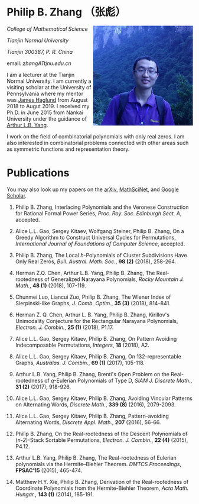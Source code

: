 # Philip B. Zhang （张彪）

<img align="right" height="270" src="pic.jpg"/>

_College of Mathematical Science_

_Tianjin Normal University_

_Tianjin  300387, P. R. China_

email: _zhangATtjnu.edu.cn_

I am a lecturer at the Tianjin Normal University. I am currently a visiting scholar at the University of Pennsylvania where my mentor was [James Haglund](https://www.math.upenn.edu/~jhaglund/) from August 2018 to Augut 2019.
I received my Ph.D. in June 2015 from Nankai University under the guidance of [Arthur L.B. Yang](http://www.combinatorics.net.cn/homepage/yang/).

I work on the field of combinatorial polynomials with only real zeros. I am also interested in combinatorial problems connected with other areas such as symmetric functions and representation theory.


# Publications

You may also look up my papers on the [arXiv](https://arxiv.org/find/grp_math/1/au:+Zhang_Philip_B/0/1/0/all/0/1), [MathSciNet](http://www.ams.org/mathscinet/search/publications.html?pg1=INDI&s1=1066440), and [Google Scholar](https://scholar.google.com/citations?user=E0RFmmMAAAAJ&hl=en).


1. Philip B. Zhang, Interlacing Polynomials and the Veronese Construction for Rational Formal Power Series, _Proc. Roy. Soc. Edinburgh Sect. A_, accepted.

1. Alice L.L. Gao, Sergey Kitaev, Wolfgang Steiner, Philip B. Zhang, On a Greedy Algorithm to Construct Universal Cycles for Permutations, _International Journal of Foundations of Computer Science_, accepted.

1. Philip B. Zhang, The Local _h_-Polynomials of Cluster Subdivisions Have Only Real Zeros, _Bull. Austral. Math. Soc._, __98 (2)__ (2018),  258-264.

1. Herman Z.Q. Chen, Arthur L.B. Yang, Philip B. Zhang, The Real-rootedness of Generalized Narayana Polynomials, _Rocky Mountain J. Math._, __48 (1)__  (2018), 107-119.

1. Chunmei Luo, Liancui Zuo, Philip B. Zhang, The Wiener Index of Sierpinski-like Graphs, _J. Comb. Optim._, __35 (3)__ (2018), 814–841.

1. Herman Z. Q. Chen, Arthur L. B. Yang, Philip B. Zhang, Kirillov's Unimodality Conjecture for the Rectangular Narayana Polynomials, _Electron. J. Combin._, __25 (1)__ (2018), P1.17.

1. Alice L.L. Gao, Sergey Kitaev, Philip B. Zhang, On Pattern Avoiding Indecomposable Permutations, _Integers_, __18__ (2018), A2.

1. Alice L.L. Gao, Sergey Kitaev, Philip B. Zhang, On 132-representable Graphs, _Australas. J. Combin._, __69 (1)__ (2017), 105-118.

1. Arthur L.B. Yang, Philip B. Zhang, Brenti's Open Problem on the Real-rootedness of _q_-Eulerian Polynomials of Type D, _SIAM J. Discrete Math._, __31 (2)__ (2017), 918-926.

1. Alice L.L. Gao, Sergey Kitaev, Philip B. Zhang, Avoiding Vincular Patterns on Alternating Words, _Discrete Math._, __339 (8)__ (2016), 2079-2093.

1. Alice L.L. Gao, Sergey Kitaev, Philip B. Zhang, Pattern-avoiding Alternating Words, _Discrete Appl. Math._, __207__ (2016), 56-66.

1. Philip B. Zhang, On the Real-rootedness of the Descent Polynomials of (_n-2_)-Stack Sortable Permutations, _Electron. J. Combin._, __22 (4)__ (2015), P4.12.

1. Arthur L.B. Yang, Philip B. Zhang, The Real-rootedness of Eulerian polynomials via the Hermite–Biehler Theorem. _DMTCS Proceedings_, __FPSAC’15__ (2015), 465-474.

1. Matthew H.Y. Xie, Philip B. Zhang, Derivation of the Real-rootedness of Coordinate Polynomials from the Hermite-Biehler Theorem, _Acta Math. Hungar._, __143 (1)__ (2014), 185-191.



